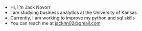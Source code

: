 - Hi, I’m Jack Novorr
- I am studying business analytics at the University of Kansas
- Currently, I am working to improve my python and sql skills
- You can reach me at jackhn02@gmail.com

<!---
JackNovorr/JackNovorr is a ✨ special ✨ repository because its `README.md` (this file) appears on your GitHub profile.
You can click the Preview link to take a look at your changes.
--->
